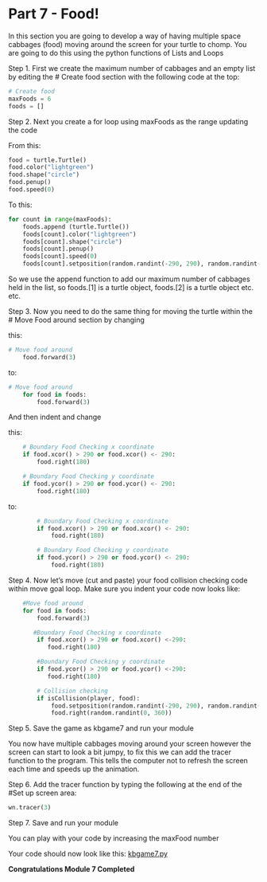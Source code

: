 # Part 7 - Food!

In this section you are going to develop a way of having multiple space cabbages \(food\) moving around the screen for your turtle to chomp. You are going to do this using the python functions of Lists and Loops

Step 1. First we create the maximum number of cabbages and an empty list by editing the \# Create food section with the following code at the top:

```python
# Create food
maxFoods = 6
foods = []
```

Step 2. Next you create a for loop using maxFoods as the range updating the code

From this:

```python
food = turtle.Turtle()
food.color("lightgreen")
food.shape("circle")
food.penup()
food.speed(0)
```

To this:

```python
for count in range(maxFoods):
    foods.append (turtle.Turtle())
    foods[count].color("lightgreen")
    foods[count].shape("circle")
    foods[count].penup()
    foods[count].speed(0)
    foods[count].setposition(random.randint(-290, 290), random.randint(-290, 290))
```

So we use the append function to add our maximum number of cabbages held in the list, so foods.\[1\] is a turtle object, foods.\[2\] is a turtle object etc. etc.

Step 3. Now you need to do the same thing for moving the turtle within the \# Move Food around section by changing

this:

```python
# Move food around
    food.forward(3)
```

to:

```python
# Move food around
    for food in foods:
        food.forward(3)
```

And then indent and change

this:

```python
    # Boundary Food Checking x coordinate
    if food.xcor() > 290 or food.xcor() <- 290:
        food.right(180)

    # Boundary Food Checking y coordinate
    if food.ycor() > 290 or food.ycor() <- 290:
        food.right(180)
```

to:

```python
        # Boundary Food Checking x coordinate
        if food.xcor() > 290 or food.xcor() <- 290:
            food.right(180)

        # Boundary Food Checking y coordinate
        if food.ycor() > 290 or food.ycor() <- 290:
            food.right(180)
```

Step 4. Now let’s move \(cut and paste\) your food collision checking code within move goal loop. Make sure you indent your code now looks like:

```python
    #Move food around
    for food in foods:
        food.forward(3)

       #Boundary Food Checking x coordinate
        if food.xcor() > 290 or food.xcor() <-290:
           food.right(180)

        #Boundary Food Checking y coordinate
        if food.ycor() > 290 or food.ycor() <-290:
           food.right(180)

        # Collision checking
        if isCollision(player, food):
            food.setposition(random.randint(-290, 290), random.randint(-290, 290))
            food.right(random.randint(0, 360))
```

Step 5. Save the game as kbgame7 and run your module

You now have multiple cabbages moving around your screen however the screen can start to look a bit jumpy, to fix this we can add the tracer function to the program. This tells the computer not to refresh the screen each time and speeds up the animation.

Step 6. Add the tracer function by typing the following at the end of the \#Set up screen area:

```python
wn.tracer(3)
```

Step 7. Save and run your module

You can play with your code by increasing the maxFood number

Your code should now look like this:  [kbgame7.py](https://github.com/BHP-DevHub/bhp-space-turtle-chomp/blob/master/src/kbgame7.py)

**Congratulations Module 7 Completed**

